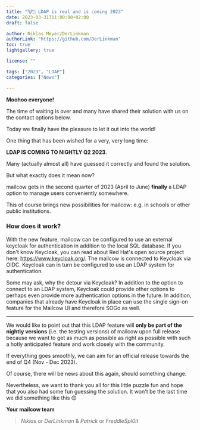```yaml
---
title: "🐮🤝 LDAP is real and is coming 2023"
date: 2023-03-31T11:00:00+02:00
draft: false

author: Niklas Meyer/DerLinkman
authorLink: "https://github.com/DerLinkman"
toc: true
lightgallery: true

license: ""

tags: ["2023", "LDAP"]
categories: ["News"]

---
```


**Moohoo everyone!**

The time of waiting is over and many have shared their solution with us on the contact options below.

Today we finally have the pleasure to let it out into the world!

<!--more-->

One thing that has been wished for a very, very long time:

**LDAP IS COMING TO NIGHTLY Q2 2023**.

Many (actually almost all) have guessed it correctly and found the solution.

But what exactly does it mean now?

mailcow gets in the second quarter of 2023 (April to June) **finally** a LDAP option to manage users conveniently somewhere.

This of course brings new possibilities for mailcow: e.g. in schools or other public institutions.

### How does it work?

With the new feature, mailcow can be configured to use an external keycloak for authentication in addition to the local SQL database. 
If you don't know Keycloak, you can read about Red Hat's open source project here: https://www.keycloak.org/. 
The mailcow is connected to Keycloak via OIDC. Keycloak can in turn be configured to use an LDAP system for authentication.

Some may ask, why the detour via Keycloak? 
In addition to the option to connect to an LDAP system, Keycloak could provide other options to perhaps even provide more authentication options in the future. 
In addition, companies that already have Keycloak in place can use the single sign-on feature for the Mailcow UI and therefore SOGo as well.

---

We would like to point out that this LDAP feature will **only be part of the nightly versions** (i.e. the testing versions) of mailcow upon full release because we want to get as much as possible as right as possible with such a hotly anticipated feature and work closely with the community.

If everything goes smoothly, we can aim for an official release towards the end of Q4 (Nov - Dec 2023).

Of course, there will be news about this again, should something change.

Nevertheless, we want to thank you all for this little puzzle fun and hope that you also had some fun guessing the solution. It won't be the last time we did something like this 😊

**Your mailcow team** <br>
> *Niklas* or *DerLinkman* & *Patrick* or *FreddleSpl0it*